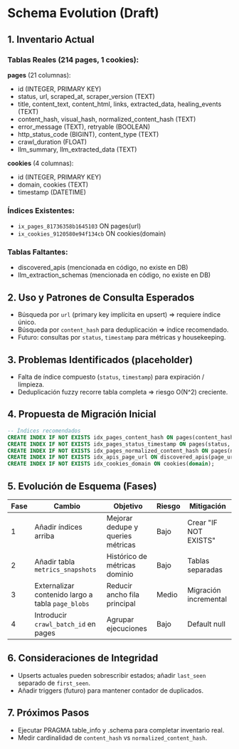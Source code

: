 # Schema Evolution (Draft)

## 1. Inventario Actual

### Tablas Reales (214 pages, 1 cookies):

**pages** (21 columnas):
- id (INTEGER, PRIMARY KEY)
- status, url, scraped_at, scraper_version (TEXT)
- title, content_text, content_html, links, extracted_data, healing_events (TEXT)
- content_hash, visual_hash, normalized_content_hash (TEXT) 
- error_message (TEXT), retryable (BOOLEAN)
- http_status_code (BIGINT), content_type (TEXT)
- crawl_duration (FLOAT)
- llm_summary, llm_extracted_data (TEXT)

**cookies** (4 columnas):
- id (INTEGER, PRIMARY KEY)
- domain, cookies (TEXT)
- timestamp (DATETIME)

### Índices Existentes:
- `ix_pages_81736358b1645103` ON pages(url)  
- `ix_cookies_9120580e94f134cb` ON cookies(domain)

### Tablas Faltantes:
- discovered_apis (mencionada en código, no existe en DB)
- llm_extraction_schemas (mencionada en código, no existe en DB)

## 2. Uso y Patrones de Consulta Esperados

- Búsqueda por `url` (primary key implícita en upsert) => requiere índice único.
- Búsqueda por `content_hash` para deduplicación => índice recomendado.
- Futuro: consultas por `status`, `timestamp` para métricas y housekeeping.

## 3. Problemas Identificados (placeholder)

- Falta de índice compuesto (`status`, `timestamp`) para expiración / limpieza.
- Deduplicación fuzzy recorre tabla completa => riesgo O(N^2) creciente.

## 4. Propuesta de Migración Inicial

```sql
-- Índices recomendados
CREATE INDEX IF NOT EXISTS idx_pages_content_hash ON pages(content_hash);
CREATE INDEX IF NOT EXISTS idx_pages_status_timestamp ON pages(status, timestamp);
CREATE INDEX IF NOT EXISTS idx_pages_normalized_content_hash ON pages(normalized_content_hash);
CREATE INDEX IF NOT EXISTS idx_apis_page_url ON discovered_apis(page_url);
CREATE INDEX IF NOT EXISTS idx_cookies_domain ON cookies(domain);
```

## 5. Evolución de Esquema (Fases)

| Fase | Cambio | Objetivo | Riesgo | Mitigación |
|------|--------|----------|--------|-----------|
| 1 | Añadir índices arriba | Mejorar dedupe y queries métricas | Bajo | Crear "IF NOT EXISTS" |
| 2 | Añadir tabla `metrics_snapshots` | Histórico de métricas dominio | Bajo | Tablas separadas |
| 3 | Externalizar contenido largo a tabla `page_blobs` | Reducir ancho fila principal | Medio | Migración incremental |
| 4 | Introducir `crawl_batch_id` en pages | Agrupar ejecuciones | Bajo | Default null |

## 6. Consideraciones de Integridad

- Upserts actuales pueden sobrescribir estados; añadir `last_seen` separado de `first_seen`.
- Añadir triggers (futuro) para mantener contador de duplicados.

## 7. Próximos Pasos

- Ejecutar PRAGMA table_info y .schema para completar inventario real.
- Medir cardinalidad de `content_hash` vs `normalized_content_hash`.
